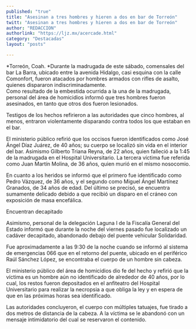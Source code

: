```yaml
---
published: "true"
title: "Asesinan a tres hombres y hieren a dos en bar de Torreón"
twitt: "Asesinan a tres hombres y hieren a dos en bar de Torreón"
author: "REDACCION"
authorlink: "https://ljz.mx/acercade.html"
category: "Destacadas"
layout: "posts"

---
```




*Torreón, Coah. *Durante la madrugada de este sábado, comensales del bar La Barra, ubicado entre la avenida Hidalgo, casi esquina con la calle Comonfort, fueron atacados por hombres armados con rifles de asalto, quienes dispararon indiscriminadamente.  
  Como resultado de la embestida ocurrida a la una de la madrugada, personal del área de homicidios informó que tres hombres fueron asesinados, en tanto que otros dos fueron lesionados.



  Testigos de los hechos refirieron a las autoridades que cinco hombres, al menos, entraron violentamente disparando contra todos los que estaban en el bar.



  El ministerio público refirió que los occisos fueron identificados como José Ángel Díaz Juárez, de 40 años; su cuerpo se localizó sin vida en el interior del bar. Asimismo Gilberto Triana Reyna, de 22 años, quien falleció a la 1:45 de la madrugada en el Hospital Universitario. La tercera víctima fue referida como Juan Martín Molina, de 36 años, quien murió en el mismo nosocomio.



  En cuanto a los heridos se informó que el primero fue identificado como Pedro Vázquez, de 36 años, y el segundo como Miguel Ángel Martínez Granados, de 34 años de edad. Del último se precisó, se encuentra sumamente delicado debido a que recibió un disparo en el cráneo con exposición de masa encefálica.



  Encuentran decapitado



  Asimismo, personal de la delegación Laguna I de la Fiscalía General del Estado informó que durante la noche del viernes pasado fue localizado un cadáver decapitado, abandonado debajo del puente vehicular Solidaridad.



  Fue aproximadamente a las 9:30 de la noche cuando se informó al sistema de emergencias 066 que en el retorno del puente, ubicado en el periférico Raúl Sánchez López, se encontraba el cuerpo de un hombre sin cabeza.



  El ministerio público del área de homicidios dio fe del hecho y refirió que la víctima es un hombre aún no identificado de alrededor de 40 años, por lo cual, los restos fueron depositados en el anfiteatro del Hospital Universitario para realizar la necropsia a que obliga la ley y en espera de que en las próximas horas sea identificado.



  Las autoridades concluyeron, el cuerpo con múltiples tatuajes, fue tirado a dos metros de distancia de la cabeza. A la víctima se le abandonó con un mensaje intimidatorio del cual se reservaron el contenido.

